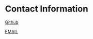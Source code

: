 # Contact Information  
[Github](https://github.com/poyichou)  

[EMAIL](mailto:bob2006tw@gmail.com) 
